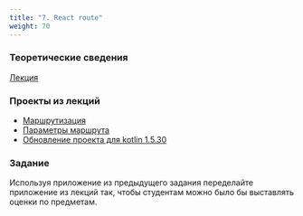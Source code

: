 ```yaml
---
title: "7. React route"
weight: 70
---
```


### Теоретические сведения

<a target="_blank" rel="noopener noreferrer" href="../../slides/react-route.html">Лекция</a>

### Проекты из лекций

- [Маршрутизация](https://github.com/AltmanEA/edu-react/tree/4585012c996c7268f73aaca73f017132f168fd9b)
- [Параметры маршрута](https://github.com/AltmanEA/edu-react/tree/29ef4c1135aa29100ef63bdb749e49e18665ed78)
- [Обновление проекта для kotlin 1.5.30](https://github.com/AltmanEA/edu-react/tree/c7015d983a86520538242770366a3039ef4a61a7)

### Задание

Используя приложение из предыдущего задания переделайте приложение из лекций так, чтобы студентам можно было бы выставлять оценки по предметам.